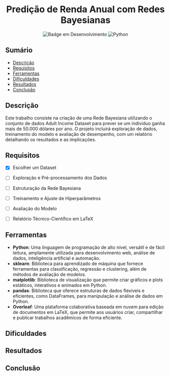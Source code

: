 <h1 align="center"> Predição de Renda Anual com Redes Bayesianas </h1>

<div align="center">

![Badge em Desenvolvimento](http://img.shields.io/static/v1?label=STATUS&message=EM%20DESENVOLVIMENTO&color=GREEN&style=for-the-badge)
![Python](https://img.shields.io/badge/Python-3776AB?style=for-the-badge&logo=python&logoColor=white)


</div>


## Sumário

* [Descrição](#descrição)
* [Requisitos](#requisitos)
* [Ferramentas](#ferramentas)
* [Dificuldades](#dificuldades)
* [Resultados](#resultados)
* [Conclusão](#conclusao)

## Descrição

Este trabalho consiste na criação de uma Rede Bayesiana utilizando o conjunto de dados Adult Income Dataset para prever se um indivíduo ganha mais de 50.000 dólares por ano. O projeto incluirá exploração de dados, treinamento do modelo e avaliação de desempenho, com um relatório detalhando os resultados e as implicações.

## Requisitos

- [x] Escolher um Dataset
- [ ] Exploração e Pré-processamento dos Dados
- [ ] Estruturação da Rede Bayesiana
- [ ] Treinamento e Ajuste de Hiperparâmetros
- [ ] Avaliação do Modelo
- [ ] Relatório Técnico-Científico em LaTeX


## Ferramentas

- **Python**: Uma linguagem de programação de alto nível, versátil e de fácil leitura, amplamente utilizada para desenvolvimento web, análise de dados, inteligência artificial e automação.
- **sklearn**: Biblioteca para aprendizado de máquina que fornece ferramentas para classificação, regressão e clustering, além de métodos de avaliação de modelos.  
- **matplotlib**: Biblioteca de visualização que permite criar gráficos e plots estáticos, interativos e animados em Python.  
- **pandas**: Biblioteca que oferece estruturas de dados flexíveis e eficientes, como DataFrames, para manipulação e análise de dados em Python.
- **Overleaf**: Uma plataforma colaborativa baseada em nuvem para edição de documentos em LaTeX, que permite aos usuários criar, compartilhar e publicar trabalhos acadêmicos de forma eficiente.


## Dificuldades

## Resultados

## Conclusão